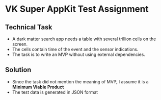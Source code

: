 # VK Super AppKit Test Assignment

## Technical Task
* A dark matter search app needs a table with several trillion cells on the screen. <br>
* The cells contain time of the event and the sensor indications. <br>
* The task is to write an MVP without using external dependencies.<br>

## Solution
* Since the task did not mention the meaning of MVP, I assume it is a **Minimum Viable Product**
* The test data is generated in JSON format
